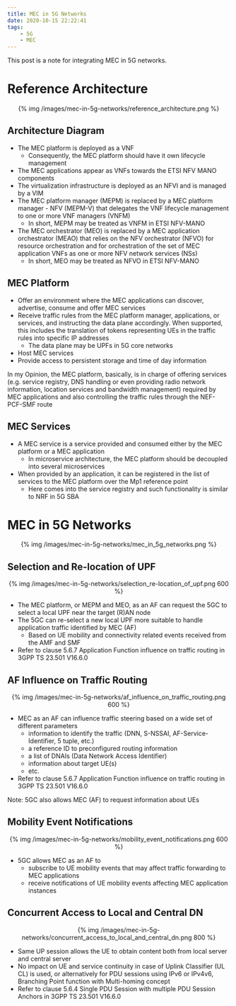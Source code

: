 ```yaml
---
title: MEC in 5G Networks
date: 2020-10-15 22:22:41
tags:
    - 5G
    - MEC
---
```


This post is a note for integrating MEC in 5G networks. <!-- more -->

# Reference Architecture

<center>
{% img /images/mec-in-5g-networks/reference_architecture.png %}
</center>

## Architecture Diagram

- The MEC platform is deployed as a VNF
    - Consequently, the MEC platform should have it own lifecycle management
- The MEC applications appear as VNFs towards the ETSI NFV MANO components
- The virtualization infrastructure is deployed as an NFVI and is managed by a VIM
- The MEC platform manager (MEPM) is replaced by a MEC platform manager - NFV (MEPM-V) that delegates the VNF lifecycle management to one or more VNF managers (VNFM)
    - In short, MEPM may be treated as VNFM in ETSI NFV-MANO
- The MEC orchestrator (MEO) is replaced by a MEC application orchestrator (MEAO) that relies on the NFV orchestrator (NFVO) for resource orchestration and for orchestration of the set of MEC application VNFs as one or more NFV network services (NSs)
    - In short, MEO may be treated as NFVO in ETSI NFV-MANO

## MEC Platform

- Offer an environment where the MEC applications can discover, advertise, consume and offer MEC services
- Receive traffic rules from the MEC platform manager, applications, or services, and instructing the data plane accordingly. When supported, this includes the translation of tokens representing UEs in the traffic rules into specific IP addresses
    - The data plane may be UPFs in 5G core networks
- Host MEC services
- Provide access to persistent storage and time of day information

In my Opinion, the MEC platform, basically, is in charge of offering services (e.g. service registry, DNS handling or even providing radio network information, location services and bandwidth management) required by MEC applications and also controlling the traffic rules through the NEF-PCF-SMF route

## MEC Services

- A MEC service is a service provided and consumed either by the MEC platform or a MEC application
    - In microservice architecture, the MEC platform should be decoupled into several microservices
- When provided by an application, it can be registered in the list of services to the MEC platform over the Mp1 reference point
    - Here comes into the service registry and such functionality is similar to NRF in 5G SBA

# MEC in 5G Networks

<center>
{% img /images/mec-in-5g-networks/mec_in_5g_networks.png %}
</center>

## Selection and Re-location of UPF

<center>
{% img /images/mec-in-5g-networks/selection_re-location_of_upf.png 600 %}
</center>

- The MEC platform, or MEPM and MEO, as an AF can request the 5GC to select a local UPF near the target (R)AN node
- The 5GC can re-select a new local UPF more suitable to handle application traffic identified by MEC (AF)
    - Based on UE mobility and connectivity related events received from the AMF and SMF
- Refer to clause 5.6.7 Application Function influence on traffic routing in 3GPP TS 23.501 V16.6.0

## AF Influence on Traffic Routing

<center>
{% img /images/mec-in-5g-networks/af_influence_on_traffic_routing.png 600 %}
</center>

- MEC as an AF can influence traffic steering based on a wide set of different parameters
    - information to identify the traffic (DNN, S-NSSAI, AF-Service-Identifier, 5 tuple, etc.)
    - a reference ID to preconfigured routing information
    - a list of DNAIs (Data Network Access Identifier)
    - information about target UE(s)
    - etc.
- Refer to clause 5.6.7 Application Function influence on traffic routing in 3GPP TS 23.501 V16.6.0

Note: 5GC also allows MEC (AF) to request information about UEs

## Mobility Event Notifications

<center>
{% img /images/mec-in-5g-networks/mobility_event_notifications.png 600 %}
</center>

- 5GC allows MEC as an AF to
    - subscribe to UE mobility events that may affect traffic forwarding to MEC applications
    - receive notifications of UE mobility events affecting MEC application instances

## Concurrent Access to Local and Central DN

<center>
{% img /images/mec-in-5g-networks/concurrent_access_to_local_and_central_dn.png 800 %}
</center>

- Same UP session allows the UE to obtain content both from local server and central server
- No impact on UE and service continuity in case of Uplink Classifier (UL CL) is used, or alternatively for PDU sessions using IPv6 or IPv4v6, Branching Point function with Multi-homing concept
- Refer to clause 5.6.4 Single PDU Session with multiple PDU Session Anchors in 3GPP TS 23.501 V16.6.0
